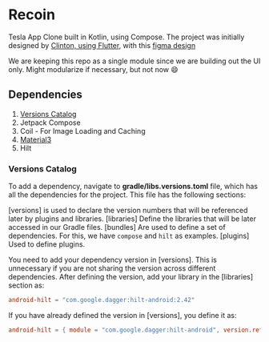 # Recoin

Tesla App Clone built in Kotlin, using Compose. The project was initially designed by [Clinton, using Flutter](https://twitter.com/KChienja/status/1563932565442109442), with this [figma design](https://www.figma.com/file/YZpVpudFO7BQfT8fuw8RiJ/Dark-Neumorphism-UI-Tesla-app-(Community)) 

We are keeping this repo as a single module since we are building out the UI only. Might modularize if necessary, but not now :smile:

## Dependencies
1. [Versions Catalog](https://docs.gradle.org/current/userguide/platforms.html#sub:version-catalog)
2. Jetpack Compose
3. Coil - For Image Loading and Caching
4. [Material3](https://m3.material.io/libraries/mdc-android/getting-started)
5. Hilt

### Versions Catalog

To add a dependency, navigate to **gradle/libs.versions.toml** file, which has all the dependencies for the project. This file has the following sections:

[versions] is used to declare the version numbers that will be referenced later by plugins and libraries.
[libraries] Define the libraries that will be later accessed in our Gradle files.
[bundles] Are used to define a set of dependencies. For this, we have `compose` and `hilt` as examples.
[plugins] Used to define plugins.

You need to add your dependency version in [versions]. This is unnecessary if you are not sharing the version across different dependencies. After defining the version, add your library in the [libraries] section as:

```toml
android-hilt = "com.google.dagger:hilt-android:2.42"
```

If you have already defined the version in [versions], you define it as:

```toml
android-hilt = { module = "com.google.dagger:hilt-android", version.ref = "hilt" }
```